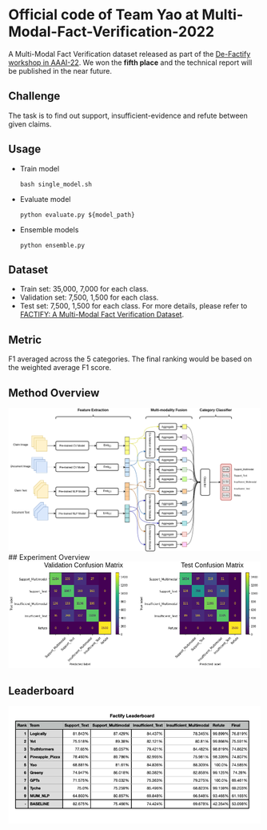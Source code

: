 # Official code of Team Yao at Multi-Modal-Fact-Verification-2022
A Multi-Modal Fact Verification dataset released as part of the [De-Factify workshop in AAAI-22](https://aiisc.ai/defactify/).
We won the **fifth place** and the technical report will be published in the near future.

## Challenge
The task is to find out support, insufficient-evidence and refute between given claims.

## Usage
- Train model
    ```
    bash single_model.sh
    ```
- Evaluate model
    ```
    python evaluate.py ${model_path}
    ```
- Ensemble models
    ```
    python ensemble.py
    ```

## Dataset
- Train set: 35,000, 7,000 for each class.
- Validation set: 7,500, 1,500 for each class.
- Test set: 7,500, 1,500 for each class.
For more details, please refer to [FACTIFY: A Multi-Modal Fact Verification Dataset](https://www.researchgate.net/publication/356342935_FACTIFY_A_Multi-Modal_Fact_Verification_Dataset).

## Metric
F1 averaged across the 5 categories. The final ranking would be based on the weighted average F1 score.

## Method Overview
<div align="left">
<img src="model.png"/>
</div>
## Experiment Overview
<div align="left">
<img src="confusion_matrix.png"/>
</div>

## Leaderboard
<div align="left">
<img src="Leaderboard.png"/>
</div>